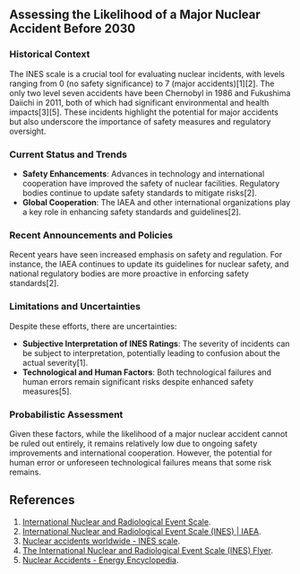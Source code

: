 ## Assessing the Likelihood of a Major Nuclear Accident Before 2030

### Historical Context
The INES scale is a crucial tool for evaluating nuclear incidents, with levels ranging from 0 (no safety significance) to 7 (major accidents)[1][2]. The only two level seven accidents have been Chernobyl in 1986 and Fukushima Daiichi in 2011, both of which had significant environmental and health impacts[3][5]. These incidents highlight the potential for major accidents but also underscore the importance of safety measures and regulatory oversight.

### Current Status and Trends
- **Safety Enhancements**: Advances in technology and international cooperation have improved the safety of nuclear facilities. Regulatory bodies continue to update safety standards to mitigate risks[2].
- **Global Cooperation**: The IAEA and other international organizations play a key role in enhancing safety standards and guidelines[2].

### Recent Announcements and Policies
Recent years have seen increased emphasis on safety and regulation. For instance, the IAEA continues to update its guidelines for nuclear safety, and national regulatory bodies are more proactive in enforcing safety standards[2].

### Limitations and Uncertainties
Despite these efforts, there are uncertainties:
- **Subjective Interpretation of INES Ratings**: The severity of incidents can be subject to interpretation, potentially leading to confusion about the actual severity[1].
- **Technological and Human Factors**: Both technological failures and human errors remain significant risks despite enhanced safety measures[5].

### Probabilistic Assessment
Given these factors, while the likelihood of a major nuclear accident cannot be ruled out entirely, it remains relatively low due to ongoing safety improvements and international cooperation. However, the potential for human error or unforeseen technological failures means that some risk remains.

## References
1. [International Nuclear and Radiological Event Scale](https://en.wikipedia.org/wiki/International_Nuclear_and_Radiological_Event_Scale).
2. [International Nuclear and Radiological Event Scale (INES) | IAEA](https://www.iaea.org/resources/databases/international-nuclear-and-radiological-event-scale).
3. [Nuclear accidents worldwide - INES scale](https://www.statista.com/statistics/273002/the-biggest-nuclear-accidents-worldwide-rated-by-ines-scale/).
4. [The International Nuclear and Radiological Event Scale (INES) Flyer](https://www-ns.iaea.org/downloads/iec/ines_flyer.pdf).
5. [Nuclear Accidents - Energy Encyclopedia](https://www.energyencyclopedia.com/en/nuclear-energy/the-safety-of-nuclear-power-plants/nuclear-accidents).